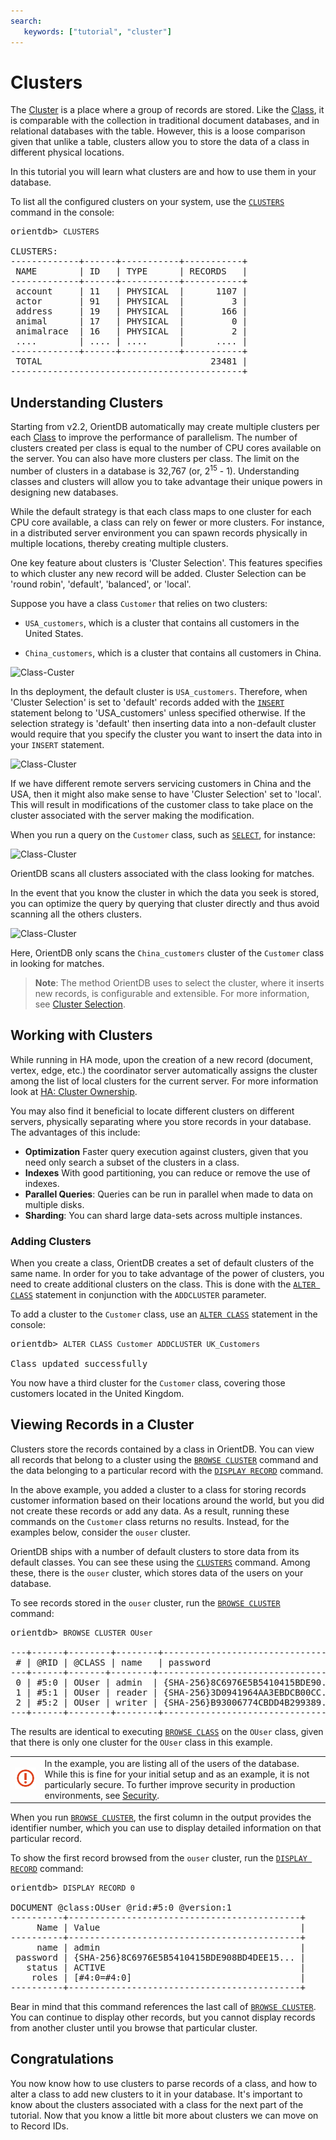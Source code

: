 ```yaml
---
search:
   keywords: ["tutorial", "cluster"]
---
```


<!-- proofread 2015-11-26 SAM -->
# Clusters


The [Cluster](Concepts.md#cluster) is a place where a group of records are stored. Like the [Class](Concepts.md#class), it is comparable with the collection in traditional document databases, and in relational databases with the table.  However, this is a loose comparison given that unlike a table, clusters allow you to store the data of a class in different physical locations.

In this tutorial you will learn what clusters are and how to use them in your database.

To list all the configured clusters on your system, use the [`CLUSTERS`](console/Console-Command-Clusters.md) command in the console:

<pre>
orientdb> <code class="lang-sql userinput">CLUSTERS</code>

CLUSTERS:
-------------+------+-----------+-----------+
 NAME        | ID   | TYPE      | RECORDS   |
-------------+------+-----------+-----------+
 account     | 11   | PHYSICAL  |      1107 |
 actor       | 91   | PHYSICAL  |         3 |
 address     | 19   | PHYSICAL  |       166 |
 animal      | 17   | PHYSICAL  |         0 |
 animalrace  | 16   | PHYSICAL  |         2 |
 ....        | .... | ....      |      .... |
-------------+------+-----------+-----------+
 TOTAL                                23481 |
--------------------------------------------+
</pre>


## Understanding Clusters

Starting from v2.2, OrientDB automatically may create multiple clusters per each [Class](Concepts.md#class) to improve the performance of parallelism. The number of clusters created per class is equal to the number of CPU cores available on the server. You can also have more clusters per class. The limit on the number of clusters in a database is 32,767 (or, 2<sup>15</sup> - 1). Understanding classes and clusters will allow you to take advantage their unique powers in designing new databases.

While the default strategy is that each class maps to one cluster for each CPU core available, a class can rely on fewer or more clusters. For instance, in a distributed server environment you can spawn records physically in multiple locations, thereby creating multiple clusters.

One key feature about clusters is 'Cluster Selection'. This features specifies to which cluster any new record will be added. Cluster Selection can be 'round robin', 'default', 'balanced', or 'local'.

Suppose you have a class `Customer` that relies on two clusters:

- `USA_customers`, which is a cluster that contains all customers in the United States.

- `China_customers`, which is a cluster that contains all customers in China.

![Class-Custer](http://www.orientdb.org/images/class-clusters.png)

In ths deployment, the default cluster is `USA_customers`. Therefore, when 'Cluster Selection' is set to 'default' records added with the [`INSERT`](SQL-Insert.md) statement belong to 'USA_customers' unless specified otherwise. If the selection strategy is 'default' then inserting data into a non-default cluster would require that you specify the cluster you want to insert the data into in your `INSERT` statement.

![Class-Cluster](http://www.orientdb.org/images/class-newrecord.png)

If we have different remote servers servicing customers in China and the USA, then it might also make sense to have 'Cluster Selection' set to 'local'. This will result in modifications of the customer class to take place on the cluster associated with the server making the modification.

When you run a query on the `Customer` class, such as  [`SELECT`](SQL-Query.md), for instance:

![Class-Cluster](http://www.orientdb.org/images/class-query.png)

OrientDB scans all clusters associated with the class looking for matches.

In the event that you know the cluster in which the data you seek is stored, you can optimize the query by querying that cluster directly and thus avoid scanning all the others clusters.

![Class-Cluster](http://www.orientdb.org/images/class-query-cluster.png)

Here, OrientDB only scans the `China_customers` cluster of the `Customer` class in looking for matches.

>**Note**: The method OrientDB uses to select the cluster, where it inserts new records, is configurable and extensible.  For more information, see [Cluster Selection](Cluster-Selection.md).

## Working with Clusters

While running in HA mode, upon the creation of a new record (document, vertex, edge, etc.) the coordinator server automatically assigns the cluster among the list of local clusters for the current server. For more information look at [HA: Cluster Ownership](Distributed-Architecture.md#cluster-ownership).

You may also find it beneficial to locate different clusters on different servers, physically separating where you store records in your database.  The advantages of this include:

- **Optimization** Faster query execution against clusters, given that you need only search a subset of the clusters in a class.
- **Indexes** With good partitioning, you can reduce or remove the use of indexes.
- **Parallel Queries**: Queries can be run in parallel when made to data on multiple disks.
- **Sharding**: You can shard large data-sets across multiple instances.

### Adding Clusters

When you create a class, OrientDB creates a set of default clusters of the same name.  In order for you to take advantage of the power of clusters, you need to create additional clusters on the class.  This is done with the [`ALTER CLASS`](SQL-Alter-Class.md) statement in conjunction with the `ADDCLUSTER` parameter.

To add a cluster to the `Customer` class, use an [`ALTER CLASS`](SQL-Alter-Class.md) statement in the console:

<pre>
orientdb> <code class="lang-sql userinput">ALTER CLASS Customer ADDCLUSTER UK_Customers</code>

Class updated successfully
</pre>

You now have a third cluster for the `Customer` class, covering those customers located in the United Kingdom.



## Viewing Records in a Cluster

Clusters store the records contained by a class in OrientDB. You can view all records that belong to a cluster using the [`BROWSE CLUSTER`](console/Console-Command-Browse-Cluster.md) command and the data belonging to a particular record with the [`DISPLAY RECORD`](console/Console-Command-Display-Record.md) command.

In the above example, you added a cluster to a class for storing records customer information based on their locations around the world, but you did not create these records or add any data.  As a result, running these commands on the `Customer` class returns no results.  Instead, for the examples below, consider the `ouser` cluster.

OrientDB ships with a number of default clusters to store data from its default classes. You can see these using the [`CLUSTERS`](console/Console-Command-Clusters.md) command. Among these, there is the `ouser` cluster, which stores data of the users on your database.

To see records stored in the `ouser` cluster, run the [`BROWSE CLUSTER`](console/Console-Command-Browse-Cluster.md) command:


<pre>
orientdb> <code class="lang-sql userinput">BROWSE CLUSTER OUser</code>

---+------+--------+--------+----------------------------------+--------+-------+
 # | @RID | @CLASS | name   | password                         | status | roles |
---+------+-------+--------+-----------------------------------+--------+-------+
 0 | #5:0 | OUser | admin  | {SHA-256}8C6976E5B5410415BDE90... | ACTIVE | [1]   |
 1 | #5:1 | OUser | reader | {SHA-256}3D0941964AA3EBDCB00CC... | ACTIVE | [1]   |
 2 | #5:2 | OUser | writer | {SHA-256}B93006774CBDD4B299389... | ACTIVE | [1]   |
---+------+--------+--------+----------------------------------+--------+-------+
</pre>

The results are identical to executing [`BROWSE CLASS`](console/Console-Command-Browse-Class.md) on the `OUser` class, given that there is only one cluster for the `OUser` class in this example.

|||
|---|-----|
|![](images/warning.png)| In the example, you are listing all of the users of the database.  While this is fine for your initial setup and as an example, it is not particularly secure. To further improve security in production environments, see [Security](Security.md).|

When you run [`BROWSE CLUSTER`](console/Console-Command-Browse-Cluster.md), the first column in the output provides the identifier number, which you can use to display detailed information on that particular record.

To show the first record browsed from the `ouser` cluster, run the [`DISPLAY RECORD`](console/Console-Command-Display-Record.md) command:

<pre>
orientdb> <code class="lang-sql userinput">DISPLAY RECORD 0</code>

DOCUMENT @class:OUser @rid:#5:0 @version:1
----------+--------------------------------------------+
     Name | Value                                      |
----------+--------------------------------------------+
     name | admin                                      |
 password | {SHA-256}8C6976E5B5410415BDE908BD4DEE15... |
   status | ACTIVE                                     |
    roles | [#4:0=#4:0]                                |
----------+--------------------------------------------+
</pre>

Bear in mind that this command references the last call of [`BROWSE CLUSTER`](console/Console-Command-Browse-Cluster.md). You can continue to display other records, but you cannot display records from another cluster until you browse that particular cluster.

## Congratulations

You now know how to use clusters to parse records of a class, and how to alter a class to add new clusters to it in your database. It's important to know about the clusters associated with a class for the next part of the tutorial. Now that you know a little bit more about clusters we can move on to Record IDs. 
